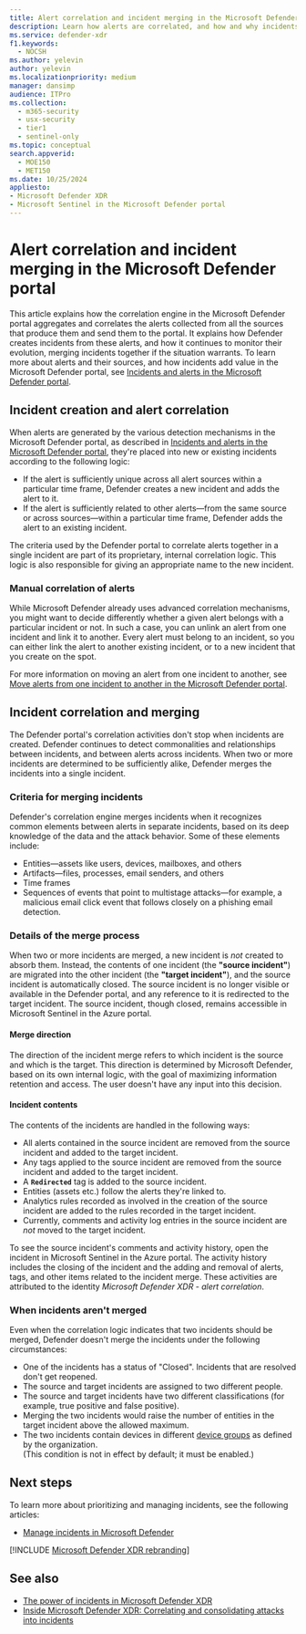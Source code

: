 ```yaml
---
title: Alert correlation and incident merging in the Microsoft Defender portal
description: Learn how alerts are correlated, and how and why incidents may be merged, in the Microsoft Defender portal.
ms.service: defender-xdr
f1.keywords: 
  - NOCSH
ms.author: yelevin
author: yelevin
ms.localizationpriority: medium
manager: dansimp
audience: ITPro
ms.collection: 
  - m365-security
  - usx-security
  - tier1
  - sentinel-only
ms.topic: conceptual
search.appverid: 
  - MOE150
  - MET150
ms.date: 10/25/2024
appliesto: 
- Microsoft Defender XDR 
- Microsoft Sentinel in the Microsoft Defender portal
---
```


# Alert correlation and incident merging in the Microsoft Defender portal

This article explains how the correlation engine in the Microsoft Defender portal aggregates and correlates the alerts collected from all the sources that produce them and send them to the portal. It explains how Defender creates incidents from these alerts, and how it continues to monitor their evolution, merging incidents together if the situation warrants. To learn more about alerts and their sources, and how incidents add value in the Microsoft Defender portal, see [Incidents and alerts in the Microsoft Defender portal](incidents-overview.md).

## Incident creation and alert correlation

When alerts are generated by the various detection mechanisms in the Microsoft Defender portal, as described in [Incidents and alerts in the Microsoft Defender portal](incidents-overview.md), they're placed into new or existing incidents according to the following logic:

- If the alert is sufficiently unique across all alert sources within a particular time frame, Defender creates a new incident and adds the alert to it.
- If the alert is sufficiently related to other alerts&mdash;from the same source or across sources&mdash;within a particular time frame, Defender adds the alert to an existing incident.

The criteria used by the Defender portal to correlate alerts together in a single incident are part of its proprietary, internal correlation logic. This logic is also responsible for giving an appropriate name to the new incident.

### Manual correlation of alerts

While Microsoft Defender already uses advanced correlation mechanisms, you might want to decide differently whether a given alert belongs with a particular incident or not. In such a case, you can unlink an alert from one incident and link it to another. Every alert must belong to an incident, so you can either link the alert to another existing incident, or to a new incident that you create on the spot.

For more information on moving an alert from one incident to another, see [Move alerts from one incident to another in the Microsoft Defender portal](move-alert-to-another-incident.md).

## Incident correlation and merging

The Defender portal's correlation activities don't stop when incidents are created. Defender continues to detect commonalities and relationships between incidents, and between alerts across incidents. When two or more incidents are determined to be sufficiently alike, Defender merges the incidents into a single incident.

### Criteria for merging incidents

Defender's correlation engine merges incidents when it recognizes common elements between alerts in separate incidents, based on its deep knowledge of the data and the attack behavior. Some of these elements include:

- Entities&mdash;assets like users, devices, mailboxes, and others
- Artifacts&mdash;files, processes, email senders, and others
- Time frames
- Sequences of events that point to multistage attacks&mdash;for example, a malicious email click event that follows closely on a phishing email detection.

### Details of the merge process

When two or more incidents are merged, a new incident is *not* created to absorb them. Instead, the contents of one incident (the **"source incident"**) are migrated into the other incident (the **"target incident"**), and the source incident is automatically closed. The source incident is no longer visible or available in the Defender portal, and any reference to it is redirected to the target incident. The source incident, though closed, remains accessible in Microsoft Sentinel in the Azure portal.

#### Merge direction

The direction of the incident merge refers to which incident is the source and which is the target. This direction is determined by Microsoft Defender, based on its own internal logic, with the goal of maximizing information retention and access. The user doesn't have any input into this decision.

#### Incident contents

The contents of the incidents are handled in the following ways:

- All alerts contained in the source incident are removed from the source incident and added to the target incident.
- Any tags applied to the source incident are removed from the source incident and added to the target incident.
- A **`Redirected`** tag is added to the source incident.
- Entities (assets etc.) follow the alerts they're linked to.
- Analytics rules recorded as involved in the creation of the source incident are added to the rules recorded in the target incident.
- Currently, comments and activity log entries in the source incident are *not* moved to the target incident.

To see the source incident's comments and activity history, open the incident in Microsoft Sentinel in the Azure portal. The activity history includes the closing of the incident and the adding and removal of alerts, tags, and other items related to the incident merge. These activities are attributed to the identity *Microsoft Defender XDR - alert correlation*.

### When incidents aren't merged

Even when the correlation logic indicates that two incidents should be merged, Defender doesn't merge the incidents under the following circumstances:

- One of the incidents has a status of "Closed". Incidents that are resolved don't get reopened.
- The source and target incidents are assigned to two different people.
- The source and target incidents have two different classifications (for example, true positive and false positive).
- Merging the two incidents would raise the number of entities in the target incident above the allowed maximum.
- The two incidents contain devices in different [device groups](/defender-endpoint/machine-groups) as defined by the organization. <br>(This condition is not in effect by default; it must be enabled.)

## Next steps

To learn more about prioritizing and managing incidents, see the following articles:

- [Manage incidents in Microsoft Defender](manage-incidents.md)

[!INCLUDE [Microsoft Defender XDR rebranding](../includes/defender-m3d-techcommunity.md)]

## See also

- [The power of incidents in Microsoft Defender XDR](https://techcommunity.microsoft.com/t5/microsoft-defender-xdr-blog/the-power-of-incidents-in-microsoft-365-defender/ba-p/3515483)
- [Inside Microsoft Defender XDR: Correlating and consolidating attacks into incidents](https://www.microsoft.com/en-us/security/blog/2020/07/09/inside-microsoft-threat-protection-correlating-and-consolidating-attacks-into-incidents/)
